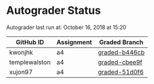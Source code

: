 # Autograder Status
Autograder last run at: October 16, 2018 at 15:20

| GitHub ID | Assignment | Graded Branch |
|-----------|------------|---------------|
| kwonjhk | a4 | [graded-b446cb](https://github.com/Fall2018COMP401-001/a4-kwonjhk/tree/graded-b446cb) | 
| templewalston | a4 | [graded-cbee9f](https://github.com/Fall2018COMP401-001/a4-templewalston/tree/graded-cbee9f) | 
| xujon97 | a4 | [graded-51d0f6](https://github.com/Fall2018COMP401-001/a4-xujon97/tree/graded-51d0f6) | 
